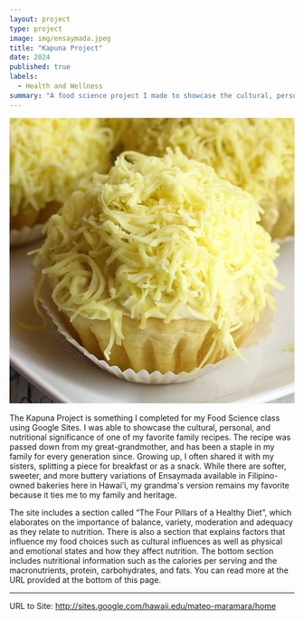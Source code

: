 ```yaml
---
layout: project
type: project
image: img/ensaymada.jpeg
title: "Kapuna Project"
date: 2024
published: true
labels:
  - Health and Wellness
summary: "A food science project I made to showcase the cultural, personal, and nutritional significance of ensaymada"
---
```

<img width="600px" class="rounded float-start pe-4" src="../img/ensaymada-3.jpg">

 The Kapuna Project is something I completed for my Food Science class using Google Sites. I was able to showcase the cultural, personal, and nutritional significance of one of my favorite family recipes. The recipe was passed down from my great-grandmother, and has been a staple in my family for every generation since. Growing up, I often shared it with my sisters, splitting a piece for breakfast or as a snack. While there are softer, sweeter, and more buttery variations of Ensaymada available in Filipino-owned bakeries here in Hawai’i, my grandma's version remains my favorite because it ties me to my family and heritage.
 
The site includes a section called “The Four Pillars of a Healthy Diet”, which elaborates on the importance of balance, variety, moderation and adequacy as they relate to nutrition. There is also a section that explains factors that influence my food choices such as cultural influences as well as physical and emotional states and how they affect nutrition. The bottom section includes nutritional information such as the calories per serving and the macronutrients, protein, carbohydrates, and fats. You can read more at the URL provided at the bottom of this page.

---

URL to Site: http://sites.google.com/hawaii.edu/mateo-maramara/home
